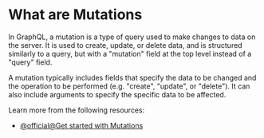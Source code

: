 # What are Mutations

In GraphQL, a mutation is a type of query used to make changes to data on the server. It is used to create, update, or delete data, and is structured similarly to a query, but with a "mutation" field at the top level instead of a "query" field.

A mutation typically includes fields that specify the data to be changed and the operation to be performed (e.g. "create", "update", or "delete"). It can also include arguments to specify the specific data to be affected.

Learn more from the following resources:

- [@official@Get started with Mutations](https://graphql.org/learn/mutations/)
